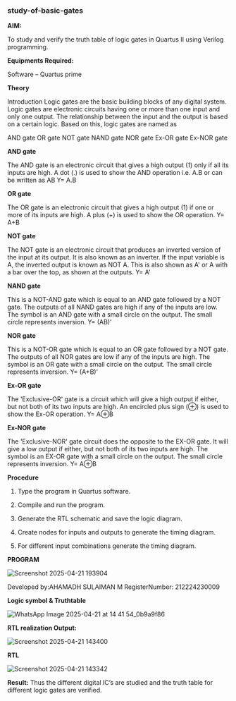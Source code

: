 ### study-of-basic-gates

**AIM:** 

To study and verify the truth table of logic gates in Quartus II using Verilog programming.

**Equipments Required:**

Software – Quartus prime 

**Theory**

Introduction Logic gates are the basic building blocks of any digital system. Logic gates are electronic circuits having one or more than one input and only one output. The relationship between the input and the output is based on a certain logic. Based on this, logic gates are named as

AND gate OR gate NOT gate NAND gate NOR gate Ex-OR gate Ex-NOR gate

**AND gate**

The AND gate is an electronic circuit that gives a high output (1) only if all its inputs are high. A dot (.) is used to show the AND operation i.e. A.B or can be written as AB
Y= A.B

**OR gate** 

The OR gate is an electronic circuit that gives a high output (1) if one or more of its inputs are high. A plus (+) is used to show the OR operation.
Y= A+B

**NOT gate**

The NOT gate is an electronic circuit that produces an inverted version of the input at its output. It is also known as an inverter. If the input variable is A, the inverted output is known as NOT A. This is also shown as A' or A with a bar over the top, as shown at the outputs.
Y= A'

**NAND gate**

This is a NOT-AND gate which is equal to an AND gate followed by a NOT gate. The outputs of all NAND gates are high if any of the inputs are low. The symbol is an AND gate with a small circle on the output. The small circle represents inversion.
Y= (AB)’

**NOR gate**

This is a NOT-OR gate which is equal to an OR gate followed by a NOT gate. The outputs of all NOR gates are low if any of the inputs are high. The symbol is an OR gate with a small circle on the output. The small circle represents inversion.
Y= (A+B)’

**Ex-OR gate**

The 'Exclusive-OR' gate is a circuit which will give a high output if either, but not both of its two inputs are high. An encircled plus sign (⊕) is used to show the Ex-OR operation.
Y= A⊕B

**Ex-NOR gate**

The 'Exclusive-NOR' gate circuit does the opposite to the EX-OR gate. It will give a low output if either, but not both of its two inputs are high. The symbol is an EX-OR gate with a small circle on the output. The small circle represents inversion.
Y= A⊕B

**Procedure** 

1.	Type the program in Quartus software.

2.	Compile and run the program.

3.	Generate the RTL schematic and save the logic diagram.

4.	Create nodes for inputs and outputs to generate the timing diagram.

5.	For different input combinations generate the timing diagram.


**PROGRAM**

![Screenshot 2025-04-21 193904](https://github.com/user-attachments/assets/9710e6dc-a6a5-45b3-b683-416c302eeecd)


 Developed by:AHAMADH SULAIMAN M
 RegisterNumber: 212224230009 
 
**Logic symbol & Truthtable**


![WhatsApp Image 2025-04-21 at 14 41 54_0b9a9f86](https://github.com/user-attachments/assets/18edf2f2-ec95-4891-b33c-1f7dc3fcd3e8)


**RTL realization Output:** 

![Screenshot 2025-04-21 143400](https://github.com/user-attachments/assets/3f955b6b-1b1e-4108-83b0-76833de9def3)


**RTL**


![Screenshot 2025-04-21 143342](https://github.com/user-attachments/assets/a3d6a2bf-a581-4c2e-95bf-150bee4c068c)


**Result:**
Thus the different digital IC’s are studied and the truth table for different logic gates are verified.


